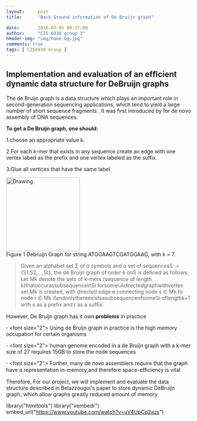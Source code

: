 ```yaml
---
layout:     post
title:      "Back Ground information of De Bruijn graph"

date:       2016-07-05 09:37:00
author:     "CIS 6930 group 3"
header-img: "img/home-bg.jpg"
comments: true
tags: [ CIS6930 Group ]
---
```

Implementation and evaluation of an efﬁcient dynamic data structure for DeBruijn graphs
---------------------------------------------------------------------------------------

The de Bruijn graph is a data structure which plays an important role in
second-generation sequencing applications, which tend to yield a large
number of short sequence fragments . It
was first introduced by for de novo assembly
of DNA sequences. 

<b>To get a De Bruijn graph, one should:</b>

  1.choose an appropriate value k.

  2.For each k-mer that exists in any sequence create an edge with one vertex labed as the prefix and one vertex labeled as the suffix.

  3.Glue all vertices that have the same label. 


<img src="https://github.com/cis6930/cis6930.github.io./img/portfolio/zizhao.jpg" alt="Drawing" style="width: 200px;"/>
<div>
Figure 1 Debruijn Graph for  string ATGGAAGTCGATGGAAG, with k = 7.
</div>

>Given an alphabet set Σ of σ symbols and a set of sequencesS := {S1,S2,...,St}, the de Bruijn graph of order k onS is deﬁned as follows. Let Mk denote the sets of k-mers (sequence of length k)thatoccurassubsequenceinSi forsomei.Adirectedgraphwithvertex set Mk is created, with directed edge e connecting node s ∈ Mk to node r ∈ Mk ifandonlythereexistsasubsequenceofsomeSi oflengthk+1 with s as a preﬁx and r as a sufﬁx. 

However, De Bruijn graph has it own <b>problems</b> in practice

<b>·</b> <font size="2"> Using de Bruijn graph in practice is the high memory occupation for certain organisms</font>

<b>·</b> <font size="2">  human genome encoded in a de Bruijn graph with a k-mer size of 27 requires 15GB to store the node sequences</font>

<b>·</b> <font size="2">  Further, many de novo assemblers require that the graph have a representation in-memory,and therefore space-efﬁciency is vital</font>


Therefore, For our project, we will implement and evaluate the data structure described in Belazzougui's paper to store dynamic DeBruijn graph, which allow graphs greatly reduced amount of memory

library("htmltools")
library("vembedr")
embed_url("https://www.youtube.com/watch?v=uV4UpCq2azs")
